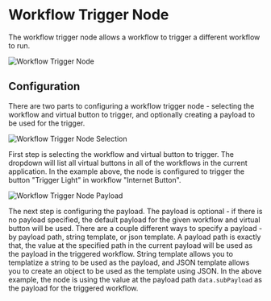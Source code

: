 # Workflow Trigger Node

The workflow trigger node allows a workflow to trigger a different workflow to run.

![Workflow Trigger Node](/images/workflows/outputs/workflow-trigger-node.png "Workflow Trigger Node")

## Configuration

There are two parts to configuring a workflow trigger node - selecting the workflow and virtual button to trigger, and optionally creating a payload to be used for the trigger.

![Workflow Trigger Node Selection](/images/workflows/outputs/workflow-trigger-node-selection.png "Workflow Trigger Node Selection")

First step is selecting the workflow and virtual button to trigger.  The dropdown will list all virtual buttons in all of the workflows in the current application.  In the example above, the node is configured to trigger the button "Trigger Light" in workflow "Internet Button".

![Workflow Trigger Node Payload](/images/workflows/outputs/workflow-trigger-node-payload.png "Workflow Trigger Node Payload")

The next step is configuring the payload.  The payload is optional - if there is no payload specified, the default payload for the given workflow and virtual button will be used.  There are a couple different ways to specify a payload - by payload path, string template, or json template.  A payload path is exactly that, the value at the specified path in the current payload will be used as the payload in the triggered workflow.  String template allows you to templatize a string to be used as the payload, and JSON template allows you to create an object to be used as the template using JSON. In the above example, the node is using the value at the payload path `data.subPayload` as the payload for the triggered workflow.

